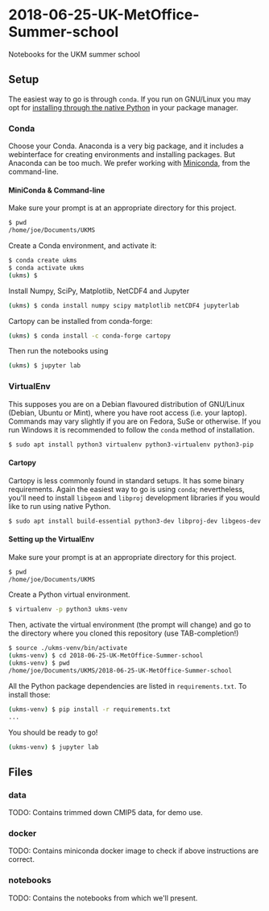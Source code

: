 # 2018-06-25-UK-MetOffice-Summer-school
Notebooks for the UKM summer school

## Setup
The easiest way to go is through `conda`. If you run on GNU/Linux you may opt for [installing through the native Python](#virtualenv) in your package manager.

### Conda
Choose your Conda. Anaconda is a very big package, and it includes a webinterface for creating environments and installing packages. But Anaconda can be too much. We prefer working with [Miniconda](https://conda.io/miniconda.html), from the command-line.

#### MiniConda & Command-line
Make sure your prompt is at an appropriate directory for this project.

```bash
$ pwd
/home/joe/Documents/UKMS
```
Create a Conda environment, and activate it:

```bash
$ conda create ukms
$ conda activate ukms
(ukms) $
```

Install Numpy, SciPy, Matplotlib, NetCDF4 and Jupyter

```bash
(ukms) $ conda install numpy scipy matplotlib netCDF4 jupyterlab
```

Cartopy can be installed from conda-forge:

```bash
(ukms) $ conda install -c conda-forge cartopy
```

Then run the notebooks using

```bash
(ukms) $ jupyter lab
```

### <a name="virtualenv"></a>VirtualEnv
This supposes you are on a Debian flavoured distribution of GNU/Linux (Debian, Ubuntu or Mint), where you have root access (i.e. your laptop). Commands may vary slightly if you are on Fedora, SuSe or otherwise. If you run Windows it is recommended to follow the `conda` method of installation.

```bash
$ sudo apt install python3 virtualenv python3-virtualenv python3-pip
```
#### Cartopy
Cartopy is less commonly found in standard setups. It has some binary requirements. Again the easiest way to go is using `conda`; nevertheless, you'll need to install `libgeom` and `libproj` development libraries if you would like to run using native Python.

```bash
$ sudo apt install build-essential python3-dev libproj-dev libgeos-dev
```

#### Setting up the VirtualEnv
Make sure your prompt is at an appropriate directory for this project.
```bash
$ pwd
/home/joe/Documents/UKMS
```

Create a Python virtual environment.

```bash
$ virtualenv -p python3 ukms-venv
```

Then, activate the virtual environment (the prompt will change) and go to the directory where you cloned this repository (use TAB-completion!)

```bash
$ source ./ukms-venv/bin/activate
(ukms-venv) $ cd 2018-06-25-UK-MetOffice-Summer-school
(ukms-venv) $ pwd
/home/joe/Documents/UKMS/2018-06-25-UK-MetOffice-Summer-school
```

All the Python package dependencies are listed in `requirements.txt`. To install those:

```bash
(ukms-venv) $ pip install -r requirements.txt
...
```

You should be ready to go!

```bash
(ukms-venv) $ jupyter lab
```

## Files

### data
TODO: Contains trimmed down CMIP5 data, for demo use.

### docker
TODO: Contains miniconda docker image to check if above instructions are correct.

### notebooks
TODO: Contains the notebooks from which we'll present.
